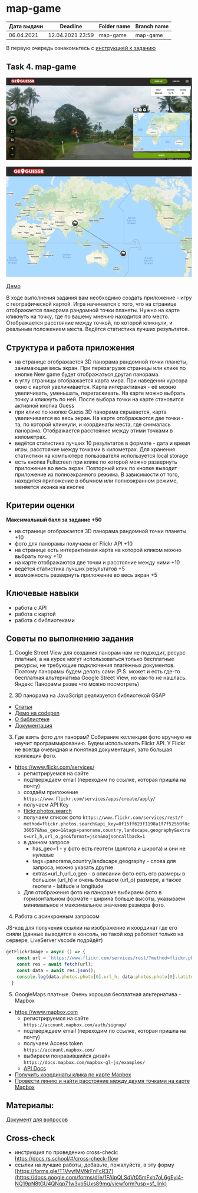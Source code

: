 # map-game

| Дата выдачи | Deadline         | Folder name   | Branch name   |
| ------------| ---------------- | ------------- | ------------- |
| 06.04.2021  | 12.04.2021 23:59 | map-game      | map-game      |

В первую очередь ознакомьтесь с [инструкцией к заданию](tasks/js-projects.md) 

## Task 4. map-game

![screenshot](images/map-game.png)

![screenshot](images/map-game2.png)

[Демо](https://www.geoguessr.com/free)

В ходе выполнения задания вам необходимо создать приложение - игру с географической картой. Игра начинается с того, что на странице отображается панорама рандомной точки планеты. Нужно на карте кликнуть на точку, где по вашему мнению находится это место. Отображается расстояние между точкой, по которой кликнули, и реальным положением места. Ведётся статистика лучших результатов.

## Структура и работа приложения
- на странице отображается 3D панорама рандомной точки планеты, занимающая весь экран. При перезагрузке страницы или клике по кнопке New game будет отображаться другая панорама.
- в углу страницы отображается карта мира. При наведении курсора окно с картой увеличивается. Карта интерактивная - её можно увеличивать, уменьшать, перетаскивать. На карте можно выбрать точку и кликнуть по ней. После выбора точки на карте становится активной кнопка Guess
- при клике по кнопке Guess 3D панорама скрывается, карта увеличивается во весь экран. На карте отображаются две точки - та, по которой кликнули, и координаты места, где снималась панорама. Отображается расстояние между этими точками в километрах. 
- ведётся статистика лучших 10 результатов в формате - дата и время игры, расстояние между точками в километрах. Для хранения статистики на компьютере пользователя используется local storage
- есть кнопка Fullscreen при клике по которой можно развернуть приложение во весь экран. Повторный клик по кнопке выводит приложение из полноэкранного режима. В зависимости от того, находится приложение в обычном или полноэкранном режиме, меняется иконка на кнопке

## Критерии оценки

**Максимальный балл за задание +50**
- на странице отображается 3D панорама рандомной точки планеты +10
- фото для панорамы получаем от Flickr API +10
- на странице есть интерактивная карта на которой кликом можно выбрать точку +10
- на карте отображаются две точки и расстояние между ними +10
- ведётся статистика лучших результатов +5
- возможность развернуть приложение во весь экран +5

## Ключевые навыки
- работа с API
- работа с картой
- работа с библиотеками

## Советы по выполнению задания
1. Google Street View для создания панорам нам не подходит, ресурс платный, а на курсе могут использоваться только бесплатные ресурсы, не требующие подключения платёжных документов. Поэтому панорамы будем делать сами (P.S. может и есть где-то бесплатная альтернатива Google Street View, но как-то не нашлась. Яндекс Панорамы разве что можно посмотреть)

2. 3D панорама на JavaScript реализуется библиотекой GSAP
- [Статья](https://atuin.ru/blog/3d-panorama-na-js/)
- [Демо на codepen](https://codepen.io/creativeocean/pen/wvMRVxE)
- [О библиотеке](http://odinokun.com/2020-02-07-kak-sdelat-animaciyu-v-vebe-s-pomoshyu-greensock.html)
- [Документация](https://greensock.com/)

3. Где взять фото для панорам? Собирание коллекции фото вручную не научит программированию. Будем использовать Flickr API. У Flickr не всегда очевидная и понятная документация, зато большая коллекция фото.
- https://www.flickr.com/services/
    - регистрируемся на сайте
    - подтверждаем email (переходим по ссылке, которая пришла на почту)
    - создаём приложение `https://www.flickr.com/services/apps/create/apply/`
    - получаем API Key
    - [flickr.photos.search](https://www.flickr.com/services/api/flickr.photos.search.html)
    - получаем список фото `https://www.flickr.com/services/rest/?method=flickr.photos.search&api_key=0f15ff623f1198a1f7f52550f8c36057&has_geo=1&tags=panorama,country,landscape,geography&extras=url_h,url_o,geo&format=json&nojsoncallback=1`
    - в данном запросе
      - has_geo=1 - у фото есть геотеги (долгота и широта) и они не нулевые
      - tags=panorama,country,landscape,geography - слова для запроса, можно указать другие
      - extras=url_h,url_o,geo - в описании фото есть его размеры в большом (url_h) и очень большом (url_o) размере, а также геотеги - latitude и longitude
    - Для отображения фото на панораме выбираем фото в горизонтальном формате - ширина больше высоты, указываем минимальное и максимальное значение размера фото.

4. Работа с асинхронным запросом

JS-код для получения ссылки на изображение и координат где его сняли (данные выводятся в консоль, но такой код работает только на сервере, LiveServer vscode подойдёт)
```js
getFlickrImage = async () => {
    const url = `https://www.flickr.com/services/rest/?method=flickr.photos.search&api_key=0f15ff623f1198a1f7f52550f8c36057&has_geo=1&tags=panorama,country,landscape,geography&extras=url_h,url_o,geo&format=json&nojsoncallback=1`;
    const res = await fetch(url);
    const data = await res.json();
    console.log(data.photos.photo[0].url_h, data.photos.photo[0].latitude, data.photos.photo[0].longitude)
  }
```

5. GoogleMaps платные. Очень хорошая бесплатная альтернатива - Mapbox
- https://www.mapbox.com
  - регистрируемся на сайте  
    `https://account.mapbox.com/auth/signup/`
  - подтверждаем email (переходим по ссылке, которая пришла на почту)
  - получаем Access token  
    `https://account.mapbox.com/`
  - выбираем понравившийся дизайн  
    `https://docs.mapbox.com/mapbox-gl-js/examples/`
  - [API Docs](https://docs.mapbox.com/api/maps/)
- [Получить координаты клика по карте Mapbox](https://stackoverflow.com/questions/63158744/display-lat-lng-coordinates-on-click-on-mapbox-gl-js)
- [Провести линию и найти расстояние между двумя точками на карте Mapbox](https://docs.mapbox.com/mapbox-gl-js/example/measure/)


## Материалы:
[Документ для вопросов](https://docs.google.com/spreadsheets/d/1dMDLBC4-1XPaVMehZB6DqetToXZhq4x0PiZtj-jvLRc/edit#gid=1785130185)

## Cross-check
- инструкция по проведению cross-check: https://docs.rs.school/#/cross-check-flow
- ссылки на лучшие работы, добавьте, пожалуйста, в эту форму [https://forms.gle/T1VvyfMVNrFnFcR37](https://docs.google.com/forms/d/e/1FAIpQLSdVt05mFxh7oL6gEyl4-NQ19pN8tGU4QNqp71w3vo5Uxs89mg/viewform?usp=sf_link)